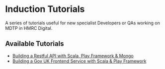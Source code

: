 # Induction Tutorials
A series of tutorials useful for new specialist Developers or QAs working on MDTP in HMRC Digital.

## Available Tutorials
* [Building a Restful API with Scala, Play Framework & Mongo](Building-A-RESTful-API-With-Scala-Play/README.md)
* [Building a Gov UK Frontend Service with Scala & Play Framework](Building-A-GovUk-Frontend-Service/README.md)
